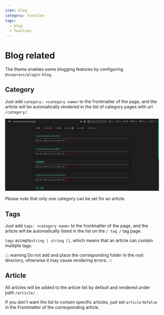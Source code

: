 ```yaml
---
icon: blog
category: function
tags:
  - blog
  - function
---
```


# Blog related

The theme enables some blogging features by configuring `@vuepress/plugin-blog`.

## Category

Just add `category: <category name>` to the frontmatter of the page, and the article will be automatically rendered in the list of category pages with url `/category/`.

![category](./assets/category.png)

Please note that only one category can be set for an article.

## Tags

Just add `tags: <category name>` to the frontmatter of the page, and the article will be automatically listed in the list on the `/ tag /` tag page.

`tags` accepts`string | string []`, which means that an article can contain multiple tags.

::: warning
Do not add and place the corresponding folder in the root directory, otherwise it may cause rendering errors.
:::

## Article

All articles will be added to the article list by default and rendered under path `/article/` .

If you don't want the list to contain specific articles, just set `article` to`false` in the Frontmatter of the corresponding article.
